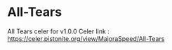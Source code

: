 # All-Tears
All Tears celer for v1.0.0
Celer link : https://celer.pistonite.org/view/MajoraSpeed/All-Tears
